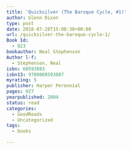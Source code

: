 ```yaml
---
title: 'Quicksilver (The Baroque Cycle, #1)'
author: Glenn Dixon
type: post
date: 2018-07-28T15:08:38+00:00
url: /quicksilver-the-baroque-cycle-1/
Book Id:
  - 823
bookauthor: Neal Stephenson
Author l-f:
  - Stephenson, Neal
isbn: 60593083
isbn13: 9780060593087
myrating: 5
publisher: Harper Perennial
pages: 927
yearpublished: 2004
status: read
categories:
  - GoodReads
  - Uncategorized
tags:
  - books

---
```

